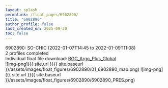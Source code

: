 ```yaml
---
layout: splash
permalink: /float_pages/6902890/
title: "6902890"
author_profile: false
last_created_on: 2025-09-30
toc: false
---
```

 
6902890: SO-CHIC (2022-01-07T14:45 to 2022-01-09T11:08)\
2 profiles completed\
Individual float file download: [BGC_Argo_Plus_Global](https://ftp.soest.hawaii.edu/bgc_argo_plus/Individual_Floats/outliers_removed/6902890_Sprof_processed.nc)\
![img-png]({{ site.url }}{{ site.baseurl }}/assets/images/float_figures/6902890/01_6902890_map.png)
![img-png]({{ site.url }}{{ site.baseurl }}/assets/images/float_figures/6902890/6902890_PRES.png)
